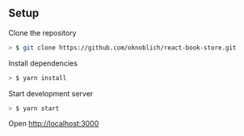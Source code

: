## Setup

Clone the repository

```sh
> $ git clone https://github.com/oknoblich/react-book-store.git
```

Install dependencies

```sh
> $ yarn install
```

Start development server

```sh
> $ yarn start
```

Open [http://localhost:3000](http://localhost:3000)
